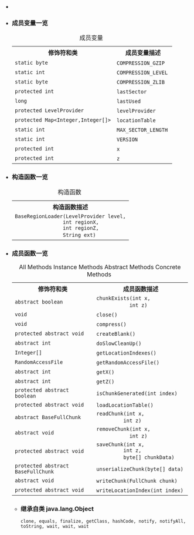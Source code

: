 <div class="summary">
<ul class="blockList">
<li class="blockList">  
<li class="blockList"><a name="field.summary">
<!--   -->
</a>
<h3>成员变量一览</h3>
<table class="memberSummary" border="0" cellpadding="3" cellspacing="0" summary="Field Summary table, listing fields, and an explanation">
<caption><span>成员变量</span><span class="tabEnd"> </span></caption>
<tr>
<th>修饰符和类</th>
<th>成员变量描述</th>
</tr>
<tr class="altColor">
<td class="colFirst"><code>static byte</code></td>
<td class="colLast"><code><span class="memberNameLink"><a >COMPRESSION_GZIP</a></span></code> </td>
</tr>
<tr class="rowColor">
<td class="colFirst"><code>static int</code></td>
<td class="colLast"><code><span class="memberNameLink"><a >COMPRESSION_LEVEL</a></span></code> </td>
</tr>
<tr class="altColor">
<td class="colFirst"><code>static byte</code></td>
<td class="colLast"><code><span class="memberNameLink"><a >COMPRESSION_ZLIB</a></span></code> </td>
</tr>
<tr class="rowColor">
<td class="colFirst"><code>protected int</code></td>
<td class="colLast"><code><span class="memberNameLink"><a >lastSector</a></span></code> </td>
</tr>
<tr class="altColor">
<td class="colFirst"><code>long</code></td>
<td class="colLast"><code><span class="memberNameLink"><a >lastUsed</a></span></code> </td>
</tr>
<tr class="rowColor">
<td class="colFirst"><code>protected <a  title="interface in cn.nukkit.level.format">LevelProvider</a></code></td>
<td class="colLast"><code><span class="memberNameLink"><a >levelProvider</a></span></code> </td>
</tr>
<tr class="altColor">
<td class="colFirst"><code>protected <a  title="class or interface in java.util">Map</a>&lt;<a  title="class or interface in java.lang">Integer</a>,<a  title="class or interface in java.lang">Integer</a>[]&gt;</code></td>
<td class="colLast"><code><span class="memberNameLink"><a >locationTable</a></span></code> </td>
</tr>
<tr class="rowColor">
<td class="colFirst"><code>static int</code></td>
<td class="colLast"><code><span class="memberNameLink"><a >MAX_SECTOR_LENGTH</a></span></code> </td>
</tr>
<tr class="altColor">
<td class="colFirst"><code>static int</code></td>
<td class="colLast"><code><span class="memberNameLink"><a >VERSION</a></span></code> </td>
</tr>
<tr class="rowColor">
<td class="colFirst"><code>protected int</code></td>
<td class="colLast"><code><span class="memberNameLink"><a >x</a></span></code> </td>
</tr>
<tr class="altColor">
<td class="colFirst"><code>protected int</code></td>
<td class="colLast"><code><span class="memberNameLink"><a >z</a></span></code> </td>
</tr>
</table>
</li>
</ul>
<!-- ======== CONSTRUCTOR SUMMARY ======== -->
<ul class="blockList">
<li class="blockList"><a name="constructor.summary">
<!--   -->
</a>
<h3>构造函数一览</h3>
<table class="memberSummary" border="0" cellpadding="3" cellspacing="0" summary="Constructor Summary table, listing constructors, and an explanation">
<caption><span>构造函数</span><span class="tabEnd"> </span></caption>
<tr>
<th>构造函数描述</th>
</tr>
<tr class="altColor">
<td class="colOne"><code><span class="memberNameLink"><a >BaseRegionLoader</a></span>(<a  title="interface in cn.nukkit.level.format">LevelProvider</a> level,
                int regionX,
                int regionZ,
                <a  title="class or interface in java.lang">String</a> ext)</code> </td>
</tr>
</table>
</li>
</ul>
<!-- ========== METHOD SUMMARY =========== -->
<ul class="blockList">
<li class="blockList"><a name="method.summary">
<!--   -->
</a>
<h3>成员函数一览</h3>
<table class="memberSummary" border="0" cellpadding="3" cellspacing="0" summary="Method Summary table, listing methods, and an explanation">
<caption><span id="t0" class="activeTableTab"><span>All Methods</span><span class="tabEnd"> </span></span><span id="t2" class="tableTab"><span><a >Instance Methods</a></span><span class="tabEnd"> </span></span><span id="t3" class="tableTab"><span><a >Abstract Methods</a></span><span class="tabEnd"> </span></span><span id="t4" class="tableTab"><span><a >Concrete Methods</a></span><span class="tabEnd"> </span></span></caption>
<tr>
<th>修饰符和类</th>
<th>成员函数描述</th>
</tr>
<tr id="i0" class="altColor">
<td class="colFirst"><code>abstract boolean</code></td>
<td class="colLast"><code><span class="memberNameLink"><a >chunkExists</a></span>(int x,
           int z)</code> </td>
</tr>
<tr id="i1" class="rowColor">
<td class="colFirst"><code>void</code></td>
<td class="colLast"><code><span class="memberNameLink"><a >close</a></span>()</code> </td>
</tr>
<tr id="i2" class="altColor">
<td class="colFirst"><code>void</code></td>
<td class="colLast"><code><span class="memberNameLink"><a >compress</a></span>()</code> </td>
</tr>
<tr id="i3" class="rowColor">
<td class="colFirst"><code>protected abstract void</code></td>
<td class="colLast"><code><span class="memberNameLink"><a >createBlank</a></span>()</code> </td>
</tr>
<tr id="i4" class="altColor">
<td class="colFirst"><code>abstract int</code></td>
<td class="colLast"><code><span class="memberNameLink"><a >doSlowCleanUp</a></span>()</code> </td>
</tr>
<tr id="i5" class="rowColor">
<td class="colFirst"><code><a  title="class or interface in java.lang">Integer</a>[]</code></td>
<td class="colLast"><code><span class="memberNameLink"><a >getLocationIndexes</a></span>()</code> </td>
</tr>
<tr id="i6" class="altColor">
<td class="colFirst"><code><a  title="class or interface in java.io">RandomAccessFile</a></code></td>
<td class="colLast"><code><span class="memberNameLink"><a >getRandomAccessFile</a></span>()</code> </td>
</tr>
<tr id="i7" class="rowColor">
<td class="colFirst"><code>abstract int</code></td>
<td class="colLast"><code><span class="memberNameLink"><a >getX</a></span>()</code> </td>
</tr>
<tr id="i8" class="altColor">
<td class="colFirst"><code>abstract int</code></td>
<td class="colLast"><code><span class="memberNameLink"><a >getZ</a></span>()</code> </td>
</tr>
<tr id="i9" class="rowColor">
<td class="colFirst"><code>protected abstract boolean</code></td>
<td class="colLast"><code><span class="memberNameLink"><a >isChunkGenerated</a></span>(int index)</code> </td>
</tr>
<tr id="i10" class="altColor">
<td class="colFirst"><code>protected abstract void</code></td>
<td class="colLast"><code><span class="memberNameLink"><a >loadLocationTable</a></span>()</code> </td>
</tr>
<tr id="i11" class="rowColor">
<td class="colFirst"><code>abstract <a  title="class in cn.nukkit.level.format.generic">BaseFullChunk</a></code></td>
<td class="colLast"><code><span class="memberNameLink"><a >readChunk</a></span>(int x,
         int z)</code> </td>
</tr>
<tr id="i12" class="altColor">
<td class="colFirst"><code>abstract void</code></td>
<td class="colLast"><code><span class="memberNameLink"><a >removeChunk</a></span>(int x,
           int z)</code> </td>
</tr>
<tr id="i13" class="rowColor">
<td class="colFirst"><code>protected abstract void</code></td>
<td class="colLast"><code><span class="memberNameLink"><a >saveChunk</a></span>(int x,
         int z,
         byte[] chunkData)</code> </td>
</tr>
<tr id="i14" class="altColor">
<td class="colFirst"><code>protected abstract <a  title="class in cn.nukkit.level.format.generic">BaseFullChunk</a></code></td>
<td class="colLast"><code><span class="memberNameLink"><a >unserializeChunk</a></span>(byte[] data)</code> </td>
</tr>
<tr id="i15" class="rowColor">
<td class="colFirst"><code>abstract void</code></td>
<td class="colLast"><code><span class="memberNameLink"><a >writeChunk</a></span>(<a  title="interface in cn.nukkit.level.format">FullChunk</a> chunk)</code> </td>
</tr>
<tr id="i16" class="altColor">
<td class="colFirst"><code>protected abstract void</code></td>
<td class="colLast"><code><span class="memberNameLink"><a >writeLocationIndex</a></span>(int index)</code> </td>
</tr>
</table>
<ul class="blockList">
<li class="blockList"><a name="methods.inherited.from.class.java.lang.Object">
<!--   -->
</a>
<h3>继承自类 java.lang.<a  title="class or interface in java.lang">Object</a></h3>
<code><a  title="class or interface in java.lang">clone</a>, <a  title="class or interface in java.lang">equals</a>, <a  title="class or interface in java.lang">finalize</a>, <a  title="class or interface in java.lang">getClass</a>, <a  title="class or interface in java.lang">hashCode</a>, <a  title="class or interface in java.lang">notify</a>, <a  title="class or interface in java.lang">notifyAll</a>, <a  title="class or interface in java.lang">toString</a>, <a  title="class or interface in java.lang">wait</a>, <a  title="class or interface in java.lang">wait</a>, <a  title="class or interface in java.lang">wait</a></code></li>
</ul>
</li>
</ul>
</li>
</ul>
</div>

